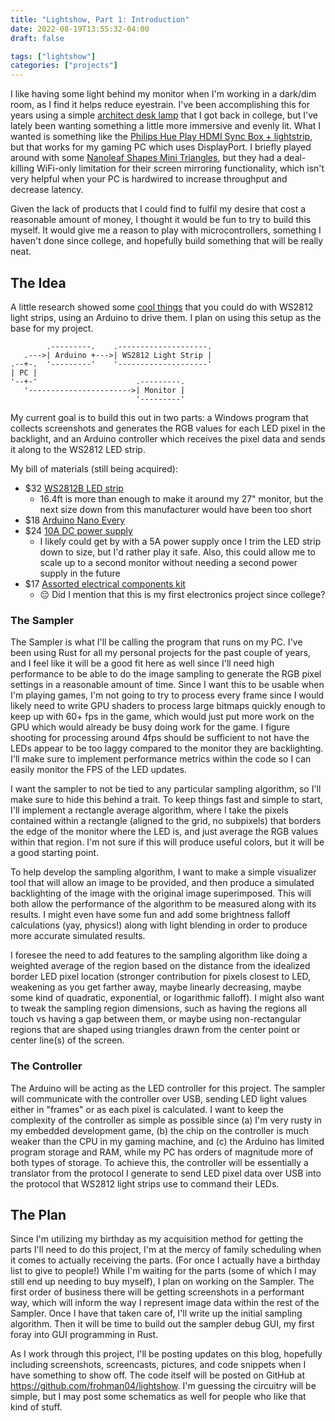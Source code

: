 ```yaml
---
title: "Lightshow, Part 1: Introduction"
date: 2022-08-19T13:55:32-04:00
draft: false

tags: ["lightshow"]
categories: ["projects"]
---
```


I like having some light behind my monitor when I'm working in a dark/dim room, as I find it helps
reduce eyestrain.  I've been accomplishing this for years using a simple [architect desk lamp](https://www.wayfair.com/lighting/pdp/17-stories-lakiva-28-desk-lamp-w004243933.html)
that I got back in college, but I've lately been wanting something a little more immersive and 
evenly lit.  What I wanted is something like the [Philips Hue Play HDMI Sync Box + lightstrip](https://www.theverge.com/23302947/philips-hue-play-sync-box-gradient-lightstrip-review), 
but that works for my gaming PC which uses DisplayPort.  I briefly played around with some [Nanoleaf Shapes Mini Triangles](https://www.amazon.com/dp/B08N68WPPB?psc=1&ref=ppx_yo2ov_dt_b_product_details),
but they had a deal-killing WiFi-only limitation for their screen mirroring functionality, which 
isn't very helpful when your PC is hardwired to increase throughput and decrease latency.

Given the lack of products that I could find to fulfil my desire that cost a reasonable amount of 
money, I thought it would be fun to try to build this myself.  It would give me a reason to play 
with microcontrollers, something I haven't done since college, and hopefully build something that 
will be really neat.

## The Idea

A little research showed some [cool things](https://www.youtube.com/watch?v=rPvGLSuMaLA&list=WL) 
that you could do with WS2812 light strips, using an Arduino to drive them.  I plan on using this 
setup as the base for my project.

```goat
        .---------.    .--------------------.
   .--->| Arduino +--->| WS2812 Light Strip |
.--+-.  '---------'    '--------------------'
| PC |
'--+-'                      .---------.
   '----------------------->| Monitor |
                            '---------'
```

My current goal is to build this out in two parts: a Windows program that collects screenshots and
generates the RGB values for each LED pixel in the backlight, and an Arduino controller which 
receives the pixel data and sends it along to the WS2812 LED strip.

My bill of materials (still being acquired):

* $32 [WS2812B LED strip](https://www.amazon.com/dp/B01CDTEJBG/?coliid=IOGBBIV9NQAVQ&colid=U5OP8LH30PYS&psc=1&ref_=lv_ov_lig_dp_it)
  * 16.4ft is more than enough to make it around my 27" monitor, but the next size down from this 
    manufacturer would have been too short
* $18 [Arduino Nano Every](https://www.amazon.com/dp/B07VX7MX27/?coliid=I15MKCOKK76KVB&colid=U5OP8LH30PYS&psc=1&ref_=lv_ov_lig_dp_it)
* $24 [10A DC power supply](https://www.amazon.com/dp/B0852HL336/?coliid=I1565VY948AG10&colid=U5OP8LH30PYS&psc=1&ref_=lv_ov_lig_dp_it)
  * I likely could get by with a 5A power supply once I trim the LED strip down to size, but I'd
    rather play it safe.  Also, this could allow me to scale up to a second monitor without needing
    a second power supply in the future
* $17 [Assorted electrical components kit](https://www.amazon.com/Capacitor-Resistor-Resistance-Universal-Transistor/dp/B087WWRK66)
  * 😔 Did I mention that this is my first electronics project since college?

### The Sampler

The Sampler is what I'll be calling the program that runs on my PC.  I've been using Rust for all
my personal projects for the past couple of years, and I feel like it will be a good fit here as
well since I'll need high performance to be able to do the image sampling to generate the RGB pixel
settings in a reasonable amount of time.  Since I want this to be usable when I'm playing games, I'm
not going to try to process every frame since I would likely need to write GPU shaders to process
large bitmaps quickly enough to keep up with 60+ fps in the game, which would just put more work on
the GPU which would already be busy doing work for the game.  I figure shooting for processing 
around 4fps should be sufficient to not have the LEDs appear to be too laggy compared to the monitor
they are backlighting.  I'll make sure to implement performance metrics within the code so I can 
easily monitor the FPS of the LED updates.

I want the sampler to not be tied to any particular sampling algorithm, so I'll make sure to hide
this behind a trait.  To keep things fast and simple to start, I'll implement a rectangle average
algorithm, where I take the pixels contained within a rectangle (aligned to the grid, no subpixels)
that borders the edge of the monitor where the LED is, and just average the RGB values within that 
region.  I'm not sure if this will produce useful colors, but it will be a good starting point.

To help develop the sampling algorithm, I want to make a simple visualizer tool that will allow an 
image to be provided, and then produce a simulated backlighting of the image with the original image
superimposed.  This will both allow the performance of the algorithm to be measured along
with its results.  I might even have some fun and add some brightness falloff calculations (yay, 
physics!) along with light blending in order to produce more accurate simulated results.

I foresee the need to add features to the sampling algorithm like doing a weighted
average of the region based on the distance from the idealized border LED pixel location (stronger
contribution for pixels closest to LED, weakening as you get farther away, maybe linearly decreasing,
maybe some kind of quadratic, exponential, or logarithmic falloff).  I might also want to tweak the
sampling region dimensions, such as having the regions all touch vs having a gap between them, or
maybe using non-rectangular regions that are shaped using triangles drawn from the center point or
center line(s) of the screen.

### The Controller

The Arduino will be acting as the LED controller for this project.  The sampler will communicate
with the controller over USB, sending LED light values either in "frames" or as each pixel is
calculated.  I want to keep the complexity of the controller as simple as possible since (a) I'm
very rusty in my embedded development game, (b) the chip on the controller is much weaker than
the CPU in my gaming machine, and (c) the Arduino has limited program storage and RAM, while my PC
has orders of magnitude more of both types of storage.  To achieve this, the controller will be
essentially a translator from the protocol I generate to send LED pixel data over USB into the 
protocol that WS2812 light strips use to command their LEDs.

## The Plan

Since I'm utilizing my birthday as my acquisition method for getting the parts I'll need to do this
project, I'm at the mercy of family scheduling when it comes to actually receiving the parts.  (For
once I actually have a birthday list to give to people!)  While I'm waiting for the parts (some of
which I may still end up needing to buy myself), I plan on working on the Sampler.  The first order
of business there will be getting screenshots in a performant way, which will inform the way I 
represent image data within the rest of the Sampler.  Once I have that taken care of, I'll write up 
the initial sampling algorithm.  Then it will be time to build out the sampler debug GUI, my first 
foray into GUI programming in Rust.

As I work through this project, I'll be posting updates on this blog, hopefully including
screenshots, screencasts, pictures, and code snippets when I have something to show off.  The code
itself will be posted on GitHub at https://github.com/frohman04/lightshow.  I'm guessing the
circuitry will be simple, but I may post some schematics as well for people who like that kind of
stuff.
